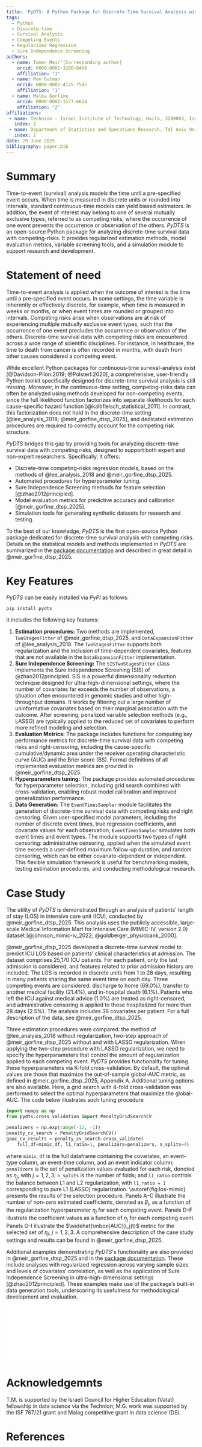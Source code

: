 ```yaml
---
title: 'PyDTS: A Python Package for Discrete-Time Survival Analysis with Competing Risks and Optional Penalization' 
tags:
  - Python
  - Discrete-time
  - Survival Analysis
  - Competing Events
  - Regularized Regression
  - Sure Independence Screening
authors:
  - name: Tomer Meir^[Corresponding author]
    orcid: 0000-0002-3208-8460
    affiliation: "1" 
  - name: Rom Gutman
    orcid: 0000-0002-4125-7545
    affiliation: "1"
  - name: Malka Gorfine
    orcid: 0000-0002-1577-6624
    affiliation: "2"
affiliations:
 - name: Technion - Israel Institute of Technology, Haifa, 3200003, Israel
   index: 1
 - name: Department of Statistics and Operations Research, Tel Aviv University, Tel Aviv, 6997801, Israel
   index: 2
date: 29 June 2025
bibliography: paper.bib
---
```


# Summary

Time-to-event (survival) analysis models the time until a pre-specified event occurs. When time is measured in discrete units or rounded into intervals, standard continuous-time models can yield biased estimators. In addition, the event of interest may belong to one of several mutually exclusive types, referred to as competing risks, where the occurrence of one event prevents the occurrence or observation of the others.  *PyDTS* is an open-source Python package for analyzing discrete-time survival data with competing-risks. It provides regularized estimation methods, model evaluation metrics, variable screening tools, and a simulation module to support research and development.

# Statement of need

Time-to-event analysis is applied when the outcome of interest is the time until a pre-specified event occurs. In some settings, the time variable is inherently or effectively discrete, for example, when time is measured in weeks or months, or when event times are rounded or grouped into intervals. Competing risks arise when observations are at risk of experiencing multiple mutually exclusive event types, such that the occurrence of one event precludes the occurrence or observation of the others. Discrete-time survival data with competing risks are encountered across a wide range of scientific disciplines. For instance, in healthcare, the time to death from cancer is often recorded in months, with death from other causes considered a competing event. 

While excellent Python packages for continuous-time survival-analysis exist [@Davidson-Pilon:2019; @Polsterl:2020], a comprehensive, user-friendly Python toolkit specifically designed for discrete-time survival analysis is still missing. 
Moreover, in the continuous-time setting, competing-risks data can often be analyzed using methods developed for non-competing events, since the full likelihood function factorizes into separate likelihoods for each cause-specific hazard function [@kalbfleisch_statistical_2011]. In contrast, this factorization does not hold in the discrete-time setting [@lee_analysis_2018; @meir_gorfine_dtsp_2025], and dedicated estimation procedures are required to correctly account for the competing risk structure.

*PyDTS* bridges this gap by providing tools for analyzing discrete-time survival data with competing risks, designed to support both expert and non-expert researchers. Specifically, it offers:

- Discrete-time competing-risks regression models, based on the methods of @lee_analysis_2018 and @meir_gorfine_dtsp_2025.
- Automated procedures for hyperparameter tuning.
- Sure Independence Screening methods for feature selection [@zhao2012principled].
- Model evaluation metrics for predictive accuracy and calibration [@meir_gorfine_dtsp_2025].
- Simulation tools for generating synthetic datasets for research and testing.

To the best of our knowledge, *PyDTS* is the first open-source Python package dedicated for discrete-time survival analysis with competing risks.
Details on the statistical models and methods implemented in *PyDTS* are summarized in the [package documentation](https://tomer1812.github.io/pydts/) and described in great detail in @meir_gorfine_dtsp_2025.


# Key Features

*PyDTS* can be easily installed via *PyPI* as follows:

`pip install pydts`

It includes the following key features:

1. **Estimation procedures:** Two methods are implemented, `TwoStagesFitter` of @meir_gorfine_dtsp_2025, and `DataExpansionFitter` of @lee_analysis_2018. The `TwoStagesFitter` supports both regularization and the inclusion of time-dependent covariates, features that are not available in the `DataExpansionFitter` implementation.
2. **Sure Independence Screening:** The `SISTwoStagesFitter` class implements the Sure Independence Screening (SIS) of @zhao2012principled. SIS is a powerful dimensionality reduction technique designed for ultra-high-dimensional settings, where the number of covariates far exceeds the number of observations, a situation often encountered in genomic studies and other high-throughput domains. It works by filtering out a large number of uninformative covariates based on their marginal association with the outcome. After screening, penalized variable selection methods (e.g., LASSO) are typically applied to the reduced set of covariates to perform more refined modeling and selection.
3. **Evaluation Metrics:** The package includes functions for computing key performance metrics for discrete-time survival data with competing risks and right-censoring, including the cause-specific cumulative/dynamic area under the receiver operating characteristic curve (AUC) and the Brier score (BS). Formal definitions of all implemented evaluation metrics are provided in @meir_gorfine_dtsp_2025.
4. **Hyperparameters tuning:** The package provides automated procedures for hyperparameter selection, including grid search combined with cross-validation, enabling robust model calibration and improved generalization performance.
5. **Data Generation:** The `EventTimesSampler` module facilitates the generation of discrete-time survival data with competing risks and right censoring. Given user-specified model parameters, including the number of discrete event times, true regression coefficients, and covariate values for each observation, `EventTimesSampler` simulates both event times and event types. The module supports two types of right censoring: administrative censoring, applied when the simulated event time exceeds a user-defined maximum follow-up duration, and random censoring, which can be either covariate-dependent or independent. This flexible simulation framework is useful for benchmarking models, testing estimation procedures, and conducting methodological research.

# Case Study

The utility of *PyDTS* is demonstrated through an analysis of patients' length of stay (LOS) in intensive care unit (ICU), conducted by @meir_gorfine_dtsp_2025. This analysis uses the publicly accessible, large-scale Medical Information Mart for Intensive Care (MIMIC-IV, version 2.0) dataset [@johnson_mimic-iv_2022; @goldberger_physiobank_2000]. 

@meir_gorfine_dtsp_2025 developed a discrete-time survival model to predict ICU LOS based on patients’ clinical characteristics at admission.
The dataset comprises 25,170 ICU patients. For each patient, only the last admission is considered, and features related to prior admission history are included. The LOS is recorded in discrete units from 1 to 28 days, resulting in many patients sharing the same event time on each day. Three competing events are considered: discharge to home (69.0%), transfer to another medical facility (21.4%), and in-hospital death (6.1%). Patients who left the ICU against medical advice (1.0%) are treated as right-censored, and administrative censoring is applied to those hospitalized for more than 28 days (2.5%). The analysis includes 36 covariates per patient. For a full description of the data, see @meir_gorfine_dtsp_2025.

Three estimation procedures were compared: the method of @lee_analysis_2018 without regularization, two-step approach of @meir_gorfine_dtsp_2025 without and with LASSO regularization.
When applying the two-step procedure with LASSO regularization, we need to specify the hyperparameters that control the amount of regularization applied to each competing event. 
*PyDTS* provides functionality for tuning these hyperparameters via K-fold cross-validation. By default, the optimal values are those that maximize the out-of-sample global-AUC metric, as defined in @meir_gorfine_dtsp_2025, Appendix A. Additional tuning options are also available.
Here, a grid search with 4-fold cross-validation was performed to select the optimal hyperparameters that maximize the global-AUC.
The code below illustrates such tuning procedure

```python
import numpy as np
from pydts.cross_validation import PenaltyGridSearchCV

penalizers = np.exp(range(-12, -1))
penalty_cv_search = PenaltyGridSearchCV()
gauc_cv_results = penalty_cv_search.cross_validate(
    full_df=mimic_df, l1_ratio=1, penalizers=penalizers, n_splits=4)
```

where `mimic_df` is the full dataframe containing the covariates, an event-type column, an event-time column, and an event indicator column; `penalizers` is the set of penalization values evaluated for each risk, denoted as $\eta_j$, with $j=1,2,3$; `n_splits` is the number of folds; and `l1_ratio` controls the balance between L1 and L2 regularization, with `l1_ratio = 1` corresponding to pure L1 (LASSO) regularization.
\autoref{fig:los-mimic} presents the results of the selection procedure. Panels A–C illustrate the number of non-zero estimated coefficients, denoted as $\beta_j$, as a function of the regularization hyperparameter $\eta_j$ for each competing event. Panels D–F illustrate the coefficient values as a function of $\eta_j$ for each competing event. Panels G–I illustrate the $\widehat{\mbox{AUC}}_j(t)$ metric for the selected set of $\eta_j$, $j = 1, 2, 3$. A comprehensive description of the case study settings and results can be found in @meir_gorfine_dtsp_2025.

Additional examples demonstrating *PyDTS*'s functionality are also provided in @meir_gorfine_dtsp_2025 and in the [package documentation](https://tomer1812.github.io/pydts/). These include analyses with regularized regression across varying sample sizes and levels of covariates' correlation, as well as the application of Sure Independence Screening in ultra-high-dimensional settings [@zhao2012principled]. These examples make use of the package’s built-in data generation tools, underscoring its usefulness for methodological development and evaluation.


![MIMIC dataset - LOS analysis. Regularized regression with 4-fold CV. The selected values of $\eta_j$ are shown in dashed-dotted lines on panels **A-F**. **A-C.** Number of non-zero coefficients for $j=1,2,3$. **D-F.** The estimated coefficients, as a function of $\eta_j$, $j=1,2,3$. **G-I.** Mean (and SD bars) of the 4 folds $\widehat{\mbox{AUC}}_j(t)$, $j=1,2,3$, for the selected values $\log \eta_1=-5$, $\log \eta_2=-9$ and $\log \eta_3=-11$. The number of observed events of each type is shown by bars.\label{fig:los-mimic}](joss-figure.pdf)

# Acknowledgemnts

T.M. is supported by the Israeli Council for Higher Education (Vatat) fellowship in data science via the Technion; M.G. work was supported by the ISF 767/21 grant and Malag competitive grant in data science (DS).

# References 